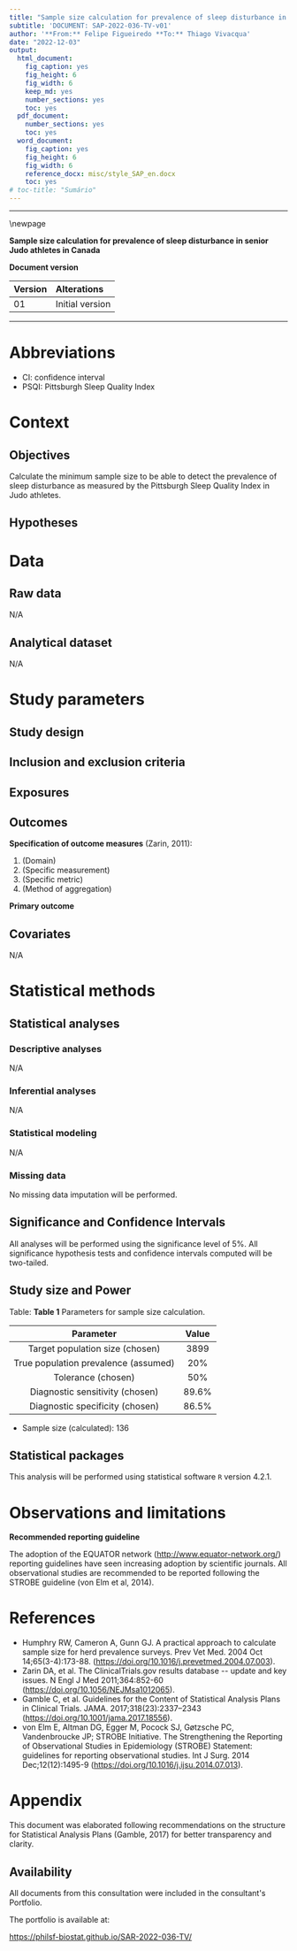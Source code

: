 ```yaml
---
title: "Sample size calculation for prevalence of sleep disturbance in senior Judo athletes in Canada"
subtitle: 'DOCUMENT: SAP-2022-036-TV-v01'
author: '**From:** Felipe Figueiredo **To:** Thiago Vivacqua'
date: "2022-12-03"
output:
  html_document:
    fig_caption: yes
    fig_height: 6
    fig_width: 6
    keep_md: yes
    number_sections: yes
    toc: yes
  pdf_document:
    number_sections: yes
    toc: yes
  word_document:
    fig_caption: yes
    fig_height: 6
    fig_width: 6
    reference_docx: misc/style_SAP_en.docx
    toc: yes
# toc-title: "Sumário"
---
```




---

\newpage

**Sample size calculation for prevalence of sleep disturbance in senior Judo athletes in Canada**

**Document version**


|Version |Alterations     |
|:-------|:---------------|
|01      |Initial version |



---

# Abbreviations

- CI: confidence interval
- PSQI: Pittsburgh Sleep Quality Index

# Context

## Objectives

Calculate the minimum sample size to be able to detect the prevalence of sleep disturbance as measured by the Pittsburgh Sleep Quality Index in Judo athletes.

## Hypotheses

# Data

## Raw data

N/A

## Analytical dataset

N/A

# Study parameters

## Study design

## Inclusion and exclusion criteria

## Exposures

## Outcomes

**Specification of outcome measures** (Zarin, 2011):

1. (Domain)
2. (Specific measurement)
3. (Specific metric)
4. (Method of aggregation)

**Primary outcome**

## Covariates

N/A

# Statistical methods

## Statistical analyses

### Descriptive analyses

N/A

### Inferential analyses

N/A

### Statistical modeling

N/A

### Missing data

No missing data imputation will be performed.
<!-- All evaluations will be performed as complete case analyses. -->

## Significance and Confidence Intervals

All analyses will be performed using the significance level of 5%.
All significance hypothesis tests and confidence intervals computed will be
two-tailed.
<!-- left-tailed. -->
<!-- right-tailed. -->

## Study size and Power


Table: **Table 1** Parameters for sample size calculation.

|              Parameter               | Value |
|:------------------------------------:|:-----:|
|   Target population size (chosen)    | 3899  |
| True population prevalence (assumed) |  20%  |
|          Tolerance (chosen)          |  50%  |
|   Diagnostic sensitivity (chosen)    | 89.6% |
|   Diagnostic specificity (chosen)    | 86.5% |

- Sample size (calculated): 136

## Statistical packages

This analysis will be performed using statistical software `R` version 4.2.1.

# Observations and limitations

**Recommended reporting guideline**

The adoption of the EQUATOR network (<http://www.equator-network.org/>) reporting guidelines have seen increasing adoption by scientific journals.
All observational studies are recommended to be reported following the STROBE guideline (von Elm et al, 2014).

# References

<!-- - **SAR-2022-036-TV-v01** -- [title] -->
<!-- - Cohen, J. (1988). Statistical power analysis for the behavioral sciences (2nd Ed.). New York: Routledge. -->
- Humphry RW, Cameron A, Gunn GJ. A practical approach to calculate sample size for herd prevalence surveys. Prev Vet Med. 2004 Oct 14;65(3-4):173-88. (<https://doi.org/10.1016/j.prevetmed.2004.07.003>).
- Zarin DA, et al. The ClinicalTrials.gov results database -- update and key issues. N Engl J Med 2011;364:852-60 (<https://doi.org/10.1056/NEJMsa1012065>).
- Gamble C, et al. Guidelines for the Content of Statistical Analysis Plans in Clinical Trials. JAMA. 2017;318(23):2337–2343 (<https://doi.org/10.1001/jama.2017.18556>).
- von Elm E, Altman DG, Egger M, Pocock SJ, Gøtzsche PC, Vandenbroucke JP; STROBE Initiative. The Strengthening the Reporting of Observational Studies in Epidemiology (STROBE) Statement: guidelines for reporting observational studies. Int J Surg. 2014 Dec;12(12):1495-9 (<https://doi.org/10.1016/j.ijsu.2014.07.013>).

# Appendix

This document was elaborated following recommendations on the structure for Statistical Analysis Plans (Gamble, 2017) for better transparency and clarity.

## Availability

All documents from this consultation were included in the consultant's Portfolio.

<!-- The client has requested that this analysis be kept confidential until a future date, determined by the client. -->
<!-- All documents from this consultation are therefore not published online and only the title and year of the analysis will be included in the consultant's Portfolio. -->
<!-- After the agreed date is reached, the documents will be released. -->

<!-- The client has requested that this analysis be kept confidential. -->
<!-- All documents from this consultation are therefore not published online and only the title and year of the analysis will be included in the consultant's Portfolio. -->

The portfolio is available at:

<https://philsf-biostat.github.io/SAR-2022-036-TV/>
